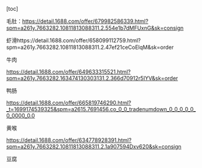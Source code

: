 [toc]

毛肚：https://detail.1688.com/offer/679982586339.html?spm=a261y.7663282.10811813088311.2.554e1b7dMFUxnG&sk=consign



虾滑https://detail.1688.com/offer/658099112759.html?spm=a261y.7663282.10811813088311.2.47ef21ceCoElqM&sk=order



牛肉

https://detail.1688.com/offer/649633315521.html?spm=a261y.7663282.163474130303131.2.366d70912r5IYV&sk=order



鸭肠

https://detail.1688.com/offer/665819746290.html?_t=1699174539325&spm=a2615.7691456.co_0_0_tradenumdown_0_0_0_0_0_0_0000_0.0



黄喉

https://detail.1688.com/offer/634778928391.html?spm=a261y.7663282.10811813088311.2.1a907594Dxv620&sk=consign

豆腐